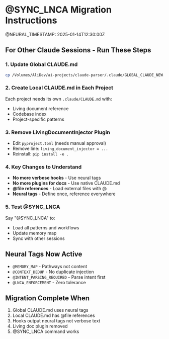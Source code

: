 # @SYNC_LNCA Migration Instructions
@NEURAL_TIMESTAMP: 2025-01-14T12:30:00Z

## For Other Claude Sessions - Run These Steps

### 1. Update Global CLAUDE.md
```bash
cp /Volumes/AliDev/ai-projects/claude-parser/.claude/GLOBAL_CLAUDE_NEW.md ~/.claude/CLAUDE.md
```

### 2. Create Local CLAUDE.md in Each Project
Each project needs its own `.claude/CLAUDE.md` with:
- Living document reference
- Codebase index
- Project-specific patterns

### 3. Remove LivingDocumentInjector Plugin
- Edit `pyproject.toml` (needs manual approval)
- Remove line: `living_document_injector = ...`
- Reinstall: `pip install -e .`

### 4. Key Changes to Understand
- **No more verbose hooks** - Use neural tags
- **No more plugins for docs** - Use native CLAUDE.md
- **@file references** - Load external files with @
- **Neural tags** - Define once, reference everywhere

### 5. Test @SYNC_LNCA
Say "@SYNC_LNCA" to:
- Load all patterns and workflows
- Update memory map
- Sync with other sessions

## Neural Tags Now Active
- `@MEMORY_MAP` - Pathways not content
- `@CONTEXT_DEDUP` - No duplicate injection
- `@INTENT_PARSING_REQUIRED` - Parse intent first
- `@LNCA_ENFORCEMENT` - Zero tolerance

## Migration Complete When
1. Global CLAUDE.md uses neural tags
2. Local CLAUDE.md has @file references
3. Hooks output neural tags not verbose text
4. Living doc plugin removed
5. @SYNC_LNCA command works
